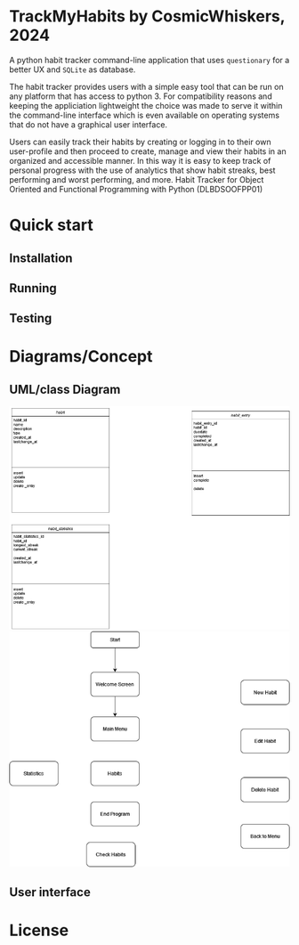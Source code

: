 # TrackMyHabits by CosmicWhiskers, 2024
 A python habit tracker command-line application that uses `questionary` for a better UX and `SQLite` as database.

The habit tracker provides users with a simple easy tool that can be run on any platform that has access to python 3.
For compatibility reasons and keeping the appliciation lightweight the choice was made to serve it within the command-line interface which is even available on operating systems that do not have a graphical user interface.

Users can easily track their habits by creating or logging in to their own user-profile and then proceed to create, manage and view their habits in an organized and accessible manner. In this way it is easy to keep track of personal progress with the use of analytics that show habit streaks, best performing and worst performing, and more.
Habit Tracker for Object Oriented and Functional Programming with Python (DLBDSOOFPP01)

# Quick start
## Installation
## Running
## Testing
# Diagrams/Concept
## UML/class Diagram
![Alt text](diagrams/classes.png?raw=true "Class Diagram")
![Alt text](diagrams/userflow.png?raw=true "Userflow Diagram")

## User interface
# License